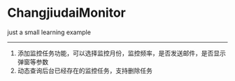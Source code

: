 # ChangjiudaiMonitor
just a small learning example

- - - 

1. 添加监控任务功能，可以选择监控月份，监控频率，是否发送邮件，是否显示弹窗等参数
2. 动态查询后台已经存在的监控任务，支持删除任务

